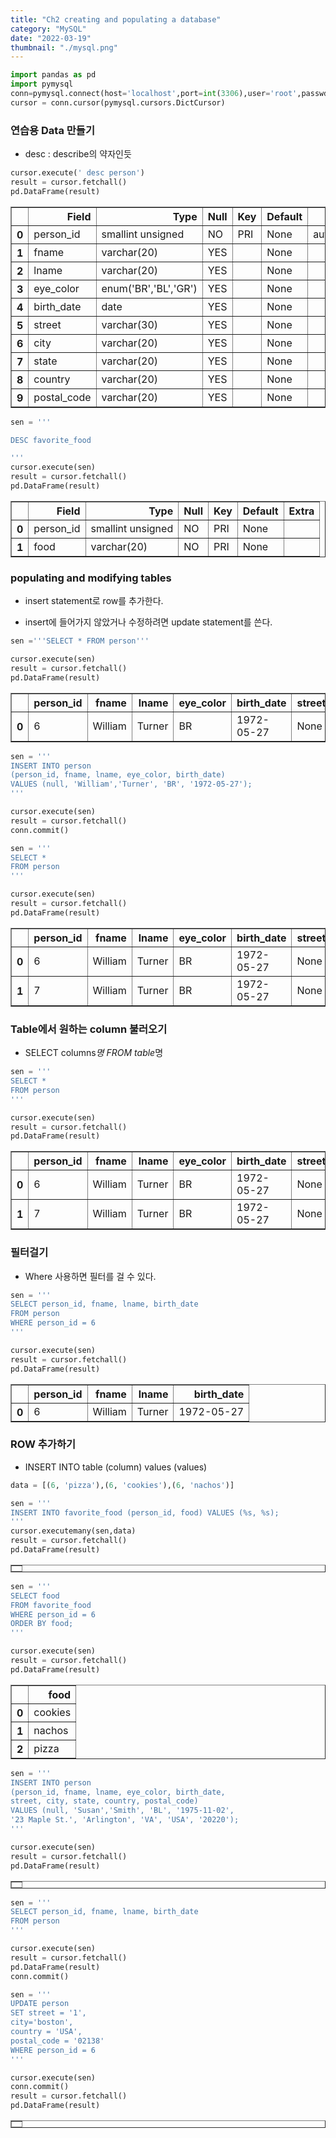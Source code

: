 ```yaml
---
title: "Ch2 creating and populating a database"
category: "MySQL"
date: "2022-03-19"
thumbnail: "./mysql.png"
---
```


```python
import pandas as pd
import pymysql
conn=pymysql.connect(host='localhost',port=int(3306),user='root',passwd='1234',db='learning_sql')
cursor = conn.cursor(pymysql.cursors.DictCursor)
```

### 연습용 Data 만들기

- desc : describe의 약자인듯

```python
cursor.execute(' desc person')
result = cursor.fetchall()
pd.DataFrame(result)
```

<div>
<style scoped>
    .dataframe tbody tr th:only-of-type {
        vertical-align: middle;
    }

    .dataframe tbody tr th {
        vertical-align: top;
    }

    .dataframe thead th {
        text-align: right;
    }

</style>
<table border="1" class="dataframe">
  <thead>
    <tr style="text-align: right;">
      <th></th>
      <th>Field</th>
      <th>Type</th>
      <th>Null</th>
      <th>Key</th>
      <th>Default</th>
      <th>Extra</th>
    </tr>
  </thead>
  <tbody>
    <tr>
      <th>0</th>
      <td>person_id</td>
      <td>smallint unsigned</td>
      <td>NO</td>
      <td>PRI</td>
      <td>None</td>
      <td>auto_increment</td>
    </tr>
    <tr>
      <th>1</th>
      <td>fname</td>
      <td>varchar(20)</td>
      <td>YES</td>
      <td></td>
      <td>None</td>
      <td></td>
    </tr>
    <tr>
      <th>2</th>
      <td>lname</td>
      <td>varchar(20)</td>
      <td>YES</td>
      <td></td>
      <td>None</td>
      <td></td>
    </tr>
    <tr>
      <th>3</th>
      <td>eye_color</td>
      <td>enum('BR','BL','GR')</td>
      <td>YES</td>
      <td></td>
      <td>None</td>
      <td></td>
    </tr>
    <tr>
      <th>4</th>
      <td>birth_date</td>
      <td>date</td>
      <td>YES</td>
      <td></td>
      <td>None</td>
      <td></td>
    </tr>
    <tr>
      <th>5</th>
      <td>street</td>
      <td>varchar(30)</td>
      <td>YES</td>
      <td></td>
      <td>None</td>
      <td></td>
    </tr>
    <tr>
      <th>6</th>
      <td>city</td>
      <td>varchar(20)</td>
      <td>YES</td>
      <td></td>
      <td>None</td>
      <td></td>
    </tr>
    <tr>
      <th>7</th>
      <td>state</td>
      <td>varchar(20)</td>
      <td>YES</td>
      <td></td>
      <td>None</td>
      <td></td>
    </tr>
    <tr>
      <th>8</th>
      <td>country</td>
      <td>varchar(20)</td>
      <td>YES</td>
      <td></td>
      <td>None</td>
      <td></td>
    </tr>
    <tr>
      <th>9</th>
      <td>postal_code</td>
      <td>varchar(20)</td>
      <td>YES</td>
      <td></td>
      <td>None</td>
      <td></td>
    </tr>
  </tbody>
</table>
</div>

```python
sen = '''

DESC favorite_food

'''
cursor.execute(sen)
result = cursor.fetchall()
pd.DataFrame(result)
```

<div>
<style scoped>
    .dataframe tbody tr th:only-of-type {
        vertical-align: middle;
    }

    .dataframe tbody tr th {
        vertical-align: top;
    }

    .dataframe thead th {
        text-align: right;
    }

</style>
<table border="1" class="dataframe">
  <thead>
    <tr style="text-align: right;">
      <th></th>
      <th>Field</th>
      <th>Type</th>
      <th>Null</th>
      <th>Key</th>
      <th>Default</th>
      <th>Extra</th>
    </tr>
  </thead>
  <tbody>
    <tr>
      <th>0</th>
      <td>person_id</td>
      <td>smallint unsigned</td>
      <td>NO</td>
      <td>PRI</td>
      <td>None</td>
      <td></td>
    </tr>
    <tr>
      <th>1</th>
      <td>food</td>
      <td>varchar(20)</td>
      <td>NO</td>
      <td>PRI</td>
      <td>None</td>
      <td></td>
    </tr>
  </tbody>
</table>
</div>

### populating and modifying tables

- insert statement로 row를 추가한다.

- insert에 들어가지 않았거나 수정하려면 update statement를 쓴다.

```python
sen ='''SELECT * FROM person'''

cursor.execute(sen)
result = cursor.fetchall()
pd.DataFrame(result)
```

<div>
<style scoped>
    .dataframe tbody tr th:only-of-type {
        vertical-align: middle;
    }

    .dataframe tbody tr th {
        vertical-align: top;
    }

    .dataframe thead th {
        text-align: right;
    }

</style>
<table border="1" class="dataframe">
  <thead>
    <tr style="text-align: right;">
      <th></th>
      <th>person_id</th>
      <th>fname</th>
      <th>lname</th>
      <th>eye_color</th>
      <th>birth_date</th>
      <th>street</th>
      <th>city</th>
      <th>state</th>
      <th>country</th>
      <th>postal_code</th>
    </tr>
  </thead>
  <tbody>
    <tr>
      <th>0</th>
      <td>6</td>
      <td>William</td>
      <td>Turner</td>
      <td>BR</td>
      <td>1972-05-27</td>
      <td>None</td>
      <td>None</td>
      <td>None</td>
      <td>None</td>
      <td>None</td>
    </tr>
  </tbody>
</table>
</div>

```python
sen = '''
INSERT INTO person
(person_id, fname, lname, eye_color, birth_date)
VALUES (null, 'William','Turner', 'BR', '1972-05-27');
'''

cursor.execute(sen)
result = cursor.fetchall()
conn.commit()
```

```python
sen = '''
SELECT *
FROM person
'''

cursor.execute(sen)
result = cursor.fetchall()
pd.DataFrame(result)
```

<div>
<style scoped>
    .dataframe tbody tr th:only-of-type {
        vertical-align: middle;
    }

    .dataframe tbody tr th {
        vertical-align: top;
    }

    .dataframe thead th {
        text-align: right;
    }

</style>
<table border="1" class="dataframe">
  <thead>
    <tr style="text-align: right;">
      <th></th>
      <th>person_id</th>
      <th>fname</th>
      <th>lname</th>
      <th>eye_color</th>
      <th>birth_date</th>
      <th>street</th>
      <th>city</th>
      <th>state</th>
      <th>country</th>
      <th>postal_code</th>
    </tr>
  </thead>
  <tbody>
    <tr>
      <th>0</th>
      <td>6</td>
      <td>William</td>
      <td>Turner</td>
      <td>BR</td>
      <td>1972-05-27</td>
      <td>None</td>
      <td>None</td>
      <td>None</td>
      <td>None</td>
      <td>None</td>
    </tr>
    <tr>
      <th>1</th>
      <td>7</td>
      <td>William</td>
      <td>Turner</td>
      <td>BR</td>
      <td>1972-05-27</td>
      <td>None</td>
      <td>None</td>
      <td>None</td>
      <td>None</td>
      <td>None</td>
    </tr>
  </tbody>
</table>
</div>

### Table에서 원하는 column 불러오기

- SELECT columns*명 FROM table*명

```python
sen = '''
SELECT *
FROM person
'''

cursor.execute(sen)
result = cursor.fetchall()
pd.DataFrame(result)
```

<div>
<style scoped>
    .dataframe tbody tr th:only-of-type {
        vertical-align: middle;
    }

    .dataframe tbody tr th {
        vertical-align: top;
    }

    .dataframe thead th {
        text-align: right;
    }

</style>
<table border="1" class="dataframe">
  <thead>
    <tr style="text-align: right;">
      <th></th>
      <th>person_id</th>
      <th>fname</th>
      <th>lname</th>
      <th>eye_color</th>
      <th>birth_date</th>
      <th>street</th>
      <th>city</th>
      <th>state</th>
      <th>country</th>
      <th>postal_code</th>
    </tr>
  </thead>
  <tbody>
    <tr>
      <th>0</th>
      <td>6</td>
      <td>William</td>
      <td>Turner</td>
      <td>BR</td>
      <td>1972-05-27</td>
      <td>None</td>
      <td>None</td>
      <td>None</td>
      <td>None</td>
      <td>None</td>
    </tr>
    <tr>
      <th>1</th>
      <td>7</td>
      <td>William</td>
      <td>Turner</td>
      <td>BR</td>
      <td>1972-05-27</td>
      <td>None</td>
      <td>None</td>
      <td>None</td>
      <td>None</td>
      <td>None</td>
    </tr>
  </tbody>
</table>
</div>

### 필터걸기

- Where 사용하면 필터를 걸 수 있다.

```python
sen = '''
SELECT person_id, fname, lname, birth_date
FROM person
WHERE person_id = 6
'''

cursor.execute(sen)
result = cursor.fetchall()
pd.DataFrame(result)
```

<div>
<style scoped>
    .dataframe tbody tr th:only-of-type {
        vertical-align: middle;
    }

    .dataframe tbody tr th {
        vertical-align: top;
    }

    .dataframe thead th {
        text-align: right;
    }

</style>
<table border="1" class="dataframe">
  <thead>
    <tr style="text-align: right;">
      <th></th>
      <th>person_id</th>
      <th>fname</th>
      <th>lname</th>
      <th>birth_date</th>
    </tr>
  </thead>
  <tbody>
    <tr>
      <th>0</th>
      <td>6</td>
      <td>William</td>
      <td>Turner</td>
      <td>1972-05-27</td>
    </tr>
  </tbody>
</table>
</div>

### ROW 추가하기

- INSERT INTO table (column) values (values)

```python
data = [(6, 'pizza'),(6, 'cookies'),(6, 'nachos')]

sen = '''
INSERT INTO favorite_food (person_id, food) VALUES (%s, %s);
'''
cursor.executemany(sen,data)
result = cursor.fetchall()
pd.DataFrame(result)
```

<div>
<style scoped>
    .dataframe tbody tr th:only-of-type {
        vertical-align: middle;
    }

    .dataframe tbody tr th {
        vertical-align: top;
    }

    .dataframe thead th {
        text-align: right;
    }

</style>
<table border="1" class="dataframe">
  <thead>
    <tr style="text-align: right;">
      <th></th>
    </tr>
  </thead>
  <tbody>
  </tbody>
</table>
</div>

```python
sen = '''
SELECT food
FROM favorite_food
WHERE person_id = 6
ORDER BY food;
'''

cursor.execute(sen)
result = cursor.fetchall()
pd.DataFrame(result)
```

<div>
<style scoped>
    .dataframe tbody tr th:only-of-type {
        vertical-align: middle;
    }

    .dataframe tbody tr th {
        vertical-align: top;
    }

    .dataframe thead th {
        text-align: right;
    }

</style>
<table border="1" class="dataframe">
  <thead>
    <tr style="text-align: right;">
      <th></th>
      <th>food</th>
    </tr>
  </thead>
  <tbody>
    <tr>
      <th>0</th>
      <td>cookies</td>
    </tr>
    <tr>
      <th>1</th>
      <td>nachos</td>
    </tr>
    <tr>
      <th>2</th>
      <td>pizza</td>
    </tr>
  </tbody>
</table>
</div>

```python
sen = '''
INSERT INTO person
(person_id, fname, lname, eye_color, birth_date,
street, city, state, country, postal_code)
VALUES (null, 'Susan','Smith', 'BL', '1975-11-02',
'23 Maple St.', 'Arlington', 'VA', 'USA', '20220');
'''

cursor.execute(sen)
result = cursor.fetchall()
pd.DataFrame(result)
```

<div>
<style scoped>
    .dataframe tbody tr th:only-of-type {
        vertical-align: middle;
    }

    .dataframe tbody tr th {
        vertical-align: top;
    }

    .dataframe thead th {
        text-align: right;
    }

</style>
<table border="1" class="dataframe">
  <thead>
    <tr style="text-align: right;">
      <th></th>
    </tr>
  </thead>
  <tbody>
  </tbody>
</table>
</div>

```python
sen = '''
SELECT person_id, fname, lname, birth_date
FROM person
'''

cursor.execute(sen)
result = cursor.fetchall()
pd.DataFrame(result)
conn.commit()
```

```python
sen = '''
UPDATE person
SET street = '1',
city='boston',
country = 'USA',
postal_code = '02138'
WHERE person_id = 6
'''

cursor.execute(sen)
conn.commit()
result = cursor.fetchall()
pd.DataFrame(result)
```

<div>
<style scoped>
    .dataframe tbody tr th:only-of-type {
        vertical-align: middle;
    }

    .dataframe tbody tr th {
        vertical-align: top;
    }

    .dataframe thead th {
        text-align: right;
    }

</style>
<table border="1" class="dataframe">
  <thead>
    <tr style="text-align: right;">
      <th></th>
    </tr>
  </thead>
  <tbody>
  </tbody>
</table>
</div>
